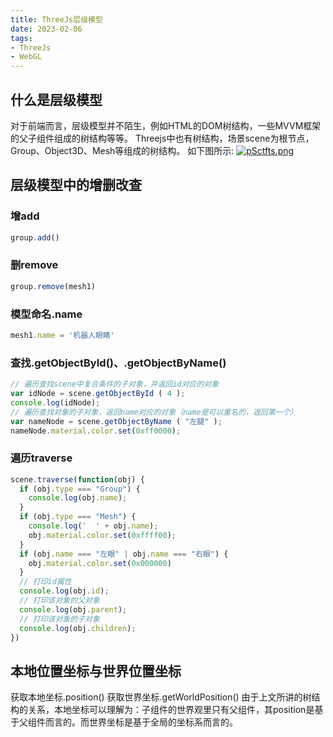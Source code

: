 ```yaml
---
title: ThreeJs层级模型
date: 2023-02-06
tags:
- ThreeJs
- WebGL
---
```


## 什么是层级模型
对于前端而言，层级模型并不陌生，例如HTML的DOM树结构，一些MVVM框架的父子组件组成的树结构等等。
Threejs中也有树结构，场景scene为根节点，Group、Object3D、Mesh等组成的树结构。
如下图所示:
[![pSctfts.png](https://s1.ax1x.com/2023/02/06/pSctfts.png)](https://imgse.com/i/pSctfts)

## 层级模型中的增删改查
### 增add
```js
group.add()
```
### 删remove
```js
group.remove(mesh1)
```
### 模型命名.name
```js
mesh1.name = '机器人眼睛'
```
### 查找.getObjectById()、.getObjectByName()
```js
// 遍历查找scene中复合条件的子对象，并返回id对应的对象
var idNode = scene.getObjectById ( 4 );
console.log(idNode);
// 遍历查找对象的子对象，返回name对应的对象（name是可以重名的，返回第一个）
var nameNode = scene.getObjectByName ( "左腿" );
nameNode.material.color.set(0xff0000);
```
### 遍历traverse
```js
scene.traverse(function(obj) {
  if (obj.type === "Group") {
    console.log(obj.name);
  }
  if (obj.type === "Mesh") {
    console.log('  ' + obj.name);
    obj.material.color.set(0xffff00);
  }
  if (obj.name === "左眼" | obj.name === "右眼") {
    obj.material.color.set(0x000000)
  }
  // 打印id属性
  console.log(obj.id);
  // 打印该对象的父对象
  console.log(obj.parent);
  // 打印该对象的子对象
  console.log(obj.children);
})
```
## 本地位置坐标与世界位置坐标
获取本地坐标.position()
获取世界坐标.getWorldPosition()
由于上文所讲的树结构的关系，本地坐标可以理解为：子组件的世界观里只有父组件，其position是基于父组件而言的。而世界坐标是基于全局的坐标系而言的。